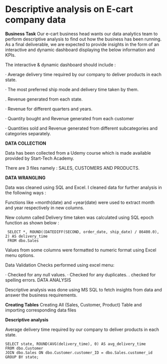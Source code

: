 # Descriptive analysis on E-cart company data
**Business Task**
Our e-cart business head wants our data analytics team to perform descriptive analysis to find out how the business has been running. As a final deliverable, we are expected to provide insights in the form of an interactive and dynamic dashboard displaying the below information and KPIs.

The interactive & dynamic dashboard should include :

· Average delivery time required by our company to deliver products in each state.

· The most preferred ship mode and delivery time taken by them.

.  Revenue generated from each state. 

· Revenue for different quarters and years.

· Quantity bought and Revenue generated from each customer

· Quantities sold and Revenue generated from different subcategories and categories separately.

**DATA COLLECTION**

Data has been collected from a Udemy course which is made available provided by Start-Tech Academy.

There are 3 files namely : SALES, CUSTOMERS AND PRODUCTS.

**DATA WRANGLING**

Data was cleaned using SQL and Excel. I cleaned data for further analysis in the following ways :

Functions like =month(date) and =year(date) were used to extract month and year respectively in new columns.

New column called Delivery time taken was calculated using SQL epoch function as shown below :

     SELECT *, ROUND((DATEDIFF(SECOND, order_date, ship_date) / 86400.0), 2) AS delivery_time
     FROM dbo.Sales

Values from some columns were formatted to numeric format using Excel menu options.

Data Validation Checks performed using excel menu:

· Checked for any null values.
· Checked for any duplicates.
. checked for spelling errors.
DATA ANALYSIS

Descriptive analysis was done using MS SQL to fetch insights from data and answer the business requirements.

**Creating Tables**
Creating All (Sales, Customer, Product) Table and importing corresponding data files

**Descriptive analysis**

Average delivery time required by our company to deliver products in each state.

    SELECT state, ROUND(AVG(delivery_time), 0) AS avg_delivery_time
    FROM dbo.Customer
    JOIN dbo.Sales ON dbo.Customer.customer_ID = dbo.Sales.customer_id
    GROUP BY state;
    

